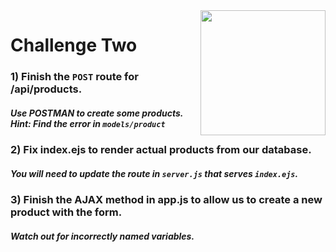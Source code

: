 <img src="http://montanacodeschool.com/wp-content/uploads/2016/08/MCS_LOGO_v1-1.png" width="200" align="right"/>

# Challenge Two

### 1) Finish the `POST` route for /api/products.
##### Use POSTMAN to create some products. Hint: Find the error in `models/product`

### 2) Fix index.ejs to render actual products from our database.
##### You will need to update the route in `server.js` that serves `index.ejs`.

### 3) Finish the AJAX method in app.js to allow us to create a new product with the form.
##### Watch out for incorrectly named variables.
